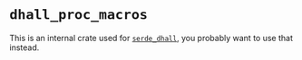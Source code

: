 # `dhall_proc_macros`

This is an internal crate used for [`serde_dhall`], you probably want to use
that instead.

[`serde_dhall`]: https://docs.rs/serde_dhall

